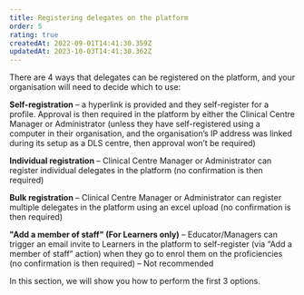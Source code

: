 ```yaml
---
title: Registering delegates on the platform
order: 5
rating: true
createdAt: 2022-09-01T14:41:30.359Z
updatedAt: 2023-10-03T14:41:30.362Z
---
```

There are 4 ways that delegates can be registered on the platform, and your organisation will need to decide which to use:

**Self-registration** – a hyperlink is provided and they self-register for a profile. Approval is then required in the platform by either the Clinical Centre Manager or Administrator (unless they have self-registered using a computer in their organisation, and the organisation’s IP address was linked during its setup as a DLS centre, then approval won’t be required)

**Individual registration** – Clinical Centre Manager or Administrator can register individual delegates in the platform (no confirmation is then required)

**Bulk registration** – Clinical Centre Manager or Administrator can register multiple delegates in the platform using an excel upload (no confirmation is then required)

**"Add a member of staff" (For Learners only)** – Educator/Managers can trigger an email invite  to Learners in the platform to self-register (via “Add a member of staff” action) when they go to enrol them on the proficiencies (no confirmation is then required) – Not recommended

In this section, we will show you how to perform the first 3 options. 
